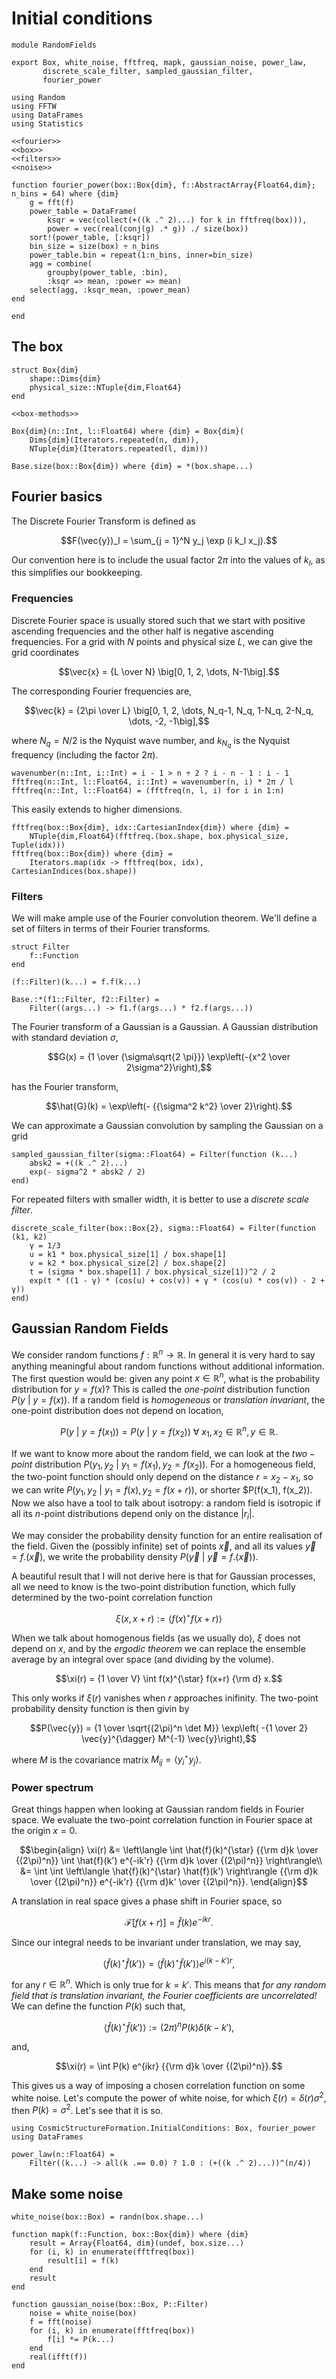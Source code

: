 # Initial conditions

``` {.julia file=src/RandomFields.jl}
module RandomFields

export Box, white_noise, fftfreq, mapk, gaussian_noise, power_law,
       discrete_scale_filter, sampled_gaussian_filter,
       fourier_power

using Random
using FFTW
using DataFrames
using Statistics

<<fourier>>
<<box>>
<<filters>>
<<noise>>

function fourier_power(box::Box{dim}, f::AbstractArray{Float64,dim}; n_bins = 64) where {dim}
    g = fft(f)
    power_table = DataFrame(
        ksqr = vec(collect(+((k .^ 2)...) for k in fftfreq(box))),
        power = vec(real(conj(g) .* g)) ./ size(box))
    sort!(power_table, [:ksqr])
    bin_size = size(box) ÷ n_bins
    power_table.bin = repeat(1:n_bins, inner=bin_size)
    agg = combine(
        groupby(power_table, :bin),
        :ksqr => mean, :power => mean)
    select(agg, :ksqr_mean, :power_mean)
end

end
```

## The box

``` {.julia #box}
struct Box{dim}
    shape::Dims{dim}
    physical_size::NTuple{dim,Float64}
end

<<box-methods>>
```

``` {.julia #box-methods}
Box{dim}(n::Int, l::Float64) where {dim} = Box{dim}(
    Dims{dim}(Iterators.repeated(n, dim)),
    NTuple{dim}(Iterators.repeated(l, dim)))

Base.size(box::Box{dim}) where {dim} = *(box.shape...)
```

## Fourier basics
The Discrete Fourier Transform is defined as

$$F(\vec{y})_l = \sum_{j = 1}^N y_j \exp (i k_l x_j).$$

Our convention here is to include the usual factor $2\pi$ into the values of $k_l$, as this simplifies our bookkeeping.

### Frequencies
Discrete Fourier space is usually stored such that we start with positive ascending frequencies and the other half is negative ascending frequencies. For a grid with $N$ points and physical size $L$, we can give the grid coordinates

$$\vec{x} = {L \over N} \big[0, 1, 2, \dots, N-1\big].$$

The corresponding Fourier frequencies are,

$$\vec{k} = {2\pi \over L} \big[0, 1, 2, \dots, N_q-1, N_q, 1-N_q, 2-N_q, \dots, -2, -1\big],$$

where $N_q = N / 2$ is the Nyquist wave number, and $k_{N_q}$ is the Nyquist frequency (including the factor $2\pi$).

``` {.julia #fourier}
wavenumber(n::Int, i::Int) = i - 1 > n ÷ 2 ? i - n - 1 : i - 1
fftfreq(n::Int, l::Float64, i::Int) = wavenumber(n, i) * 2π / l
fftfreq(n::Int, l::Float64) = (fftfreq(n, l, i) for i in 1:n)
```

This easily extends to higher dimensions.

``` {.julia #box-methods}
fftfreq(box::Box{dim}, idx::CartesianIndex{dim}) where {dim} =
    NTuple{dim,Float64}(fftfreq.(box.shape, box.physical_size, Tuple(idx)))
fftfreq(box::Box{dim}) where {dim} =
    Iterators.map(idx -> fftfreq(box, idx), CartesianIndices(box.shape))
```

### Filters
We will make ample use of the Fourier convolution theorem. We'll define a set of filters in terms of their Fourier transforms.

``` {.julia #filters}
struct Filter
    f::Function
end

(f::Filter)(k...) = f.f(k...)

Base.:*(f1::Filter, f2::Filter) =
    Filter((args...) -> f1.f(args...) * f2.f(args...))
```

The Fourier transform of a Gaussian is a Gaussian. A Gaussian distribution with standard deviation $\sigma$,

$$G(x) = {1 \over {\sigma\sqrt{2 \pi}}} \exp\left(-{x^2 \over 2\sigma^2}\right),$$

has the Fourier transform,

$$\hat{G}(k) = \exp\left(- {{\sigma^2 k^2} \over 2}\right).$$

We can approximate a Gaussian convolution by sampling the Gaussian on a grid

``` {.julia #filters}
sampled_gaussian_filter(sigma::Float64) = Filter(function (k...)
    absk2 = +((k .^ 2)...)
    exp(- sigma^2 * absk2 / 2)
end)
```

For repeated filters with smaller width, it is better to use a *discrete scale filter*.

``` {.julia #filters}
discrete_scale_filter(box::Box{2}, sigma::Float64) = Filter(function (k1, k2)
    γ = 1/3
    u = k1 * box.physical_size[1] / box.shape[1]
    v = k2 * box.physical_size[2] / box.shape[2]
    t = (sigma * box.shape[1] / box.physical_size[1])^2 / 2
    exp(t * ((1 - γ) * (cos(u) + cos(v)) + γ * (cos(u) * cos(v)) - 2 + γ))
end)
```

## Gaussian Random Fields
We consider random functions $f : \mathbb{R}^n \to \mathbb{R}$. In general it is very hard to say anything meaningful about random functions without additional information. The first question would be: given any point $x \in \mathbb{R}^n$, what is the probability distribution for $y = f(x)$? This is called the *one-point* distribution function $P(y\ |\ y=f(x))$. If a random field is *homogeneous* or *translation invariant*, the one-point distribution does not depend on location, 

$$P(y\ |\ y=f(x_1)) = P(y\ |\ y=f(x_2))\ \forall\ x_1, x_2 \in \mathbb{R}^n, y \in \mathbb{R}.$$

If we want to know more about the random field, we can look at the $two-point$ distribution $P(y_1, y_2\ |\ y_1 = f(x_1), y_2 = f(x_2))$. For a homogeneous field, the two-point function should only depend on the distance $r = x_2 - x_1$, so we can write $P(y_1, y_2\ |\ y_1 = f(x), y_2 = f(x+r))$, or shorter $P(f(x_1), f(x_2)). Now we also have a tool to talk about isotropy: a random field is isotropic if all its $n$-point distributions depend only on the distance $|r_i|$.

We may consider the probability density function for an entire realisation of the field. Given the (possibly infinite) set of points $\vec{x}$, and all its values $\vec{y} = f.(\vec{x})$, we write the probability density $P(\vec{y}\ |\ \vec{y} = f.(\vec{x}))$.

A beautiful result that I will not derive here is that for Gaussian processes, all we need to know is the two-point distribution function, which fully determined by the two-point correlation function

$$\xi(x, x+r):=\langle f(x)^{\star}f(x+r) \rangle$$

When we talk about homogenous fields (as we usually do), $\xi$ does not depend on $x$, and by the *ergodic theorem* we can replace the ensemble average by an integral over space (and dividing by the volume).

$$\xi(r) = {1 \over V} \int f(x)^{\star} f(x+r) {\rm d} x.$$

This only works if $\xi(r)$ vanishes when $r$ approaches inifinity. The two-point probability density function is then givin by

$$P(\vec{y}) = {1 \over \sqrt{(2\pi)^n \det M}} \exp\left(
    -{1 \over 2} \vec{y}^{\dagger} M^{-1} \vec{y}\right),$$

where $M$ is the covariance matrix $M_{ij} = \langle y_i^{\star} y_j \rangle$.

### Power spectrum
Great things happen when looking at Gaussian random fields in Fourier space. We evaluate the two-point correlation function in Fourier space at the origin $x = 0$.

$$\begin{align}
\xi(r) &= \left\langle
        \int \hat{f}(k)^{\star} {{\rm d}k \over {(2\pi)^n}}
        \int \hat{f}(k') e^{-ik'r} {{\rm d}k \over {(2\pi)^n}}
        \right\rangle\\
       &= \int \int \left\langle \hat{f}(k)^{\star} \hat{f}(k') \right\rangle
       {{\rm d}k \over {(2\pi)^n}} e^{-ik'r} {{\rm d}k' \over {(2\pi)^n}}.
\end{align}$$

A translation in real space gives a phase shift in Fourier space, so

$$\mathcal{F}[f(x + r)] = \hat{f}(k) e^{-ikr}.$$

Since our integral needs to be invariant under translation, we may say,

$$\left\langle \hat{f}(k)^{\star}\hat{f}(k')\right\rangle
= \left\langle \hat{f}(k)^{\star}\hat{f}(k')\right\rangle e^{i(k-k')r},$$

for any $r \in \mathbb{R}^n$. Which is only true for $k = k'$. This means that *for any random field that is translation invariant, the Fourier coefficients are uncorrelated!* We can define the function $P(k)$ such that,

$$\left\langle \hat{f}(k)^{\star}\hat{f}(k') \right\rangle := (2 \pi)^n P(k) \delta(k - k'),$$

and,

$$\xi(r) = \int P(k) e^{ikr} {{\rm d}k \over {(2\pi)^n}}.$$

This gives us a way of imposing a chosen correlation function on some white noise.
Let's compute the power of white noise, for which $\xi(r) = \delta(r) \sigma^2$, then $P(k) = \sigma^2$. Let's see that it is so.

``` {.julia file=src/scripts/Power.jl}
using CosmicStructureFormation.InitialConditions: Box, fourier_power
using DataFrames
```



``` {.julia #filters}
power_law(n::Float64) =
    Filter((k...) -> all(k .== 0.0) ? 1.0 : (+((k .^ 2)...))^(n/4))
```

## Make some noise

``` {.julia #noise}
white_noise(box::Box) = randn(box.shape...)

function mapk(f::Function, box::Box{dim}) where {dim}
    result = Array{Float64, dim}(undef, box.size...)
    for (i, k) in enumerate(fftfreq(box))
        result[i] = f(k)
    end
    result
end

function gaussian_noise(box::Box, P::Filter)
    noise = white_noise(box)
    f = fft(noise)
    for (i, k) in enumerate(fftfreq(box))
        f[i] *= P(k...)
    end
    real(ifft(f))
end
```
